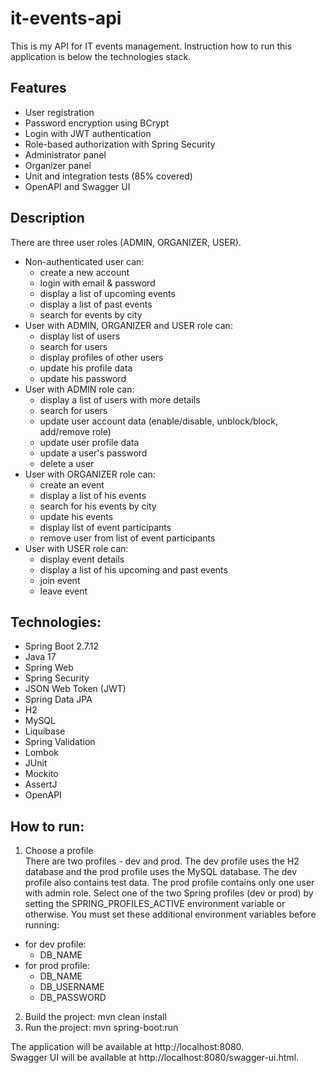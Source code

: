 # it-events-api
This is my API for IT events management. Instruction how to run this application is below the technologies stack.
## Features
* User registration
* Password encryption using BCrypt
* Login with JWT authentication
* Role-based authorization with Spring Security
* Administrator panel
* Organizer panel
* Unit and integration tests (85% covered)
* OpenAPI and Swagger UI
## Description
There are three user roles (ADMIN, ORGANIZER, USER).
* Non-authenticated user can:
  * create a new account
  * login with email & password
  * display a list of upcoming events
  * display a list of past events
  * search for events by city
* User with ADMIN, ORGANIZER and USER role can:
  * display list of users
  * search for users
  * display profiles of other users
  * update his profile data
  * update his password
* User with ADMIN role can:
  * display a list of users with more details
  * search for users
  * update user account data (enable/disable, unblock/block, add/remove role)
  * update user profile data
  * update a user's password
  * delete a user
* User with ORGANIZER role can:
  * create an event
  * display a list of his events
  * search for his events by city
  * update his events
  * display list of event participants
  * remove user from list of event participants
* User with USER role can:
  * display event details
  * display a list of his upcoming and past events
  * join event
  * leave event
## Technologies:
* Spring Boot 2.7.12
* Java 17
* Spring Web
* Spring Security
* JSON Web Token (JWT)
* Spring Data JPA
* H2
* MySQL
* Liquibase
* Spring Validation
* Lombok
* JUnit
* Mockito
* AssertJ
* OpenAPI
## How to run:
1. Choose a profile  
There are two profiles - dev and prod. The dev profile uses the H2 database and the prod profile uses the MySQL database. The dev profile also contains test data. The prod profile contains only one user with admin role. Select one of the two Spring profiles (dev or prod) by setting the SPRING_PROFILES_ACTIVE environment variable or otherwise. You must set these additional environment variables before running:
* for dev profile:
  * DB_NAME
* for prod profile:
  * DB_NAME
  * DB_USERNAME
  * DB_PASSWORD
2. Build the project: mvn clean install
3. Run the project: mvn spring-boot:run

The application will be available at http://localhost:8080.  
Swagger UI will be available at http://localhost:8080/swagger-ui.html.
